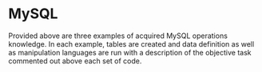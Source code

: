 # MySQL
Provided above are three examples of acquired MySQL operations knowledge. In each example, tables are created and data definition as well as manipulation languages are run with a description of the objective task commented out above each set of code.

